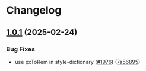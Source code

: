 # Changelog

## [1.0.1](https://github.com/Financial-Times/origami/compare/o-private-foundation-v1.0.0...o-private-foundation-v1.0.1) (2025-02-24)


### Bug Fixes

* use pxToRem in style-dictionary ([#1976](https://github.com/Financial-Times/origami/issues/1976)) ([7a56895](https://github.com/Financial-Times/origami/commit/7a568959bddf6a744caaa5c17dac3047acabc292))
